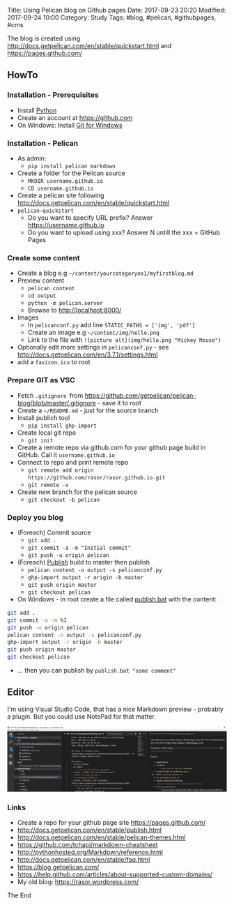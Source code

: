 Title: Using Pelican blog on Github pages
Date: 2017-09-23 20:20
Modified: 2017-09-24 10:00
Category: Study
Tags: #blog, #pelican, #githubpages, #cms

The blog is created using <http://docs.getpelican.com/en/stable/quickstart.html> and <https://pages.github.com/>

## HowTo
### Installation - Prerequisites
* Install [Python](https://www.python.org/downloads/)
* Create an account at <https://github.com>
* On Windows: Install [Git for Windows](https://git-scm.com/download/win)
### Installation - Pelican
* As admin:
    * `pip install pelican markdown`
* Create a folder for the Pelican source
    * `MKDIR username.github.io`
    * `CD username.github.io`
* Create a pelican site following <http://docs.getpelican.com/en/stable/quickstart.html>
* `pelican-quickstart`
    * Do you want to specify URL prefix? Answer https://username.github.io
    * Do you want to upload using xxx? Answer N untill the xxx = GitHub Pages
### Create some content
* Create a blog e.g `~/content/yourcategoryno1/myfirstblog.md`
* Preview content
    * `pelican content` 
    * `cd output`
    * `python -m pelican.server`
    * Browse to  <http://localhost:8000/>
* Images
    * In `pelicanconf.py` add line `STATIC_PATHS = ['img', 'pdf']`
    * Create an image e.g `~/content/img/hello.png`
    * Link to the file with
`![picture alt](img/hello.png "Mickey Mouse")`
* Optionally edit more settings in `pelicanconf.py` - see <http://docs.getpelican.com/en/3.7.1/settings.html>
* add a `favicon.ico` to root
### Prepare GIT as VSC
* Fetch `.gitignore `from <https://github.com/getpelican/pelican-blog/blob/master/.gitignore> - save it to root
* Create a `~/README.md` - just for the source branch
* Install publich tool
    * `pip install ghp-import`
* Create local git repo
    * `git init`
* Create a remote repo via github.com for your github page build in GitHub. Call it `username.github.io`
* Connect to repo and print remote repo
    * `git remote add origin https://github.com/rasor/rasor.github.io.git`
    * `git remote -v`
* Create new branch for the pelican source
    * `git checkout -b pelican`
### Deploy you blog
* (Foreach) Commit source
    * `git add .`
    * `git commit -a -m "Initial commit"`
    * `git push -u origin pelican`
* (Foreach) [Publish](http://docs.getpelican.com/en/3.7.1/tips.html#publishing-to-github) build to master then publish
    * `pelican content -o output -s pelicanconf.py`
    * `ghp-import output -r origin -b master`
    * `git push origin master`
    * `git checkout pelican`
* On Windows - in root create a file called [publish.bat](https://github.com/rasor/rasor.github.io/blob/pelican/publish.bat) with the content:
```bash
git add .
git commit -a -m %1
git push -u origin pelican
pelican content -o output -s pelicanconf.py
ghp-import output -r origin -b master
git push origin master
git checkout pelican
```
* ... then you can publish by `publish.bat "some comment"`

## Editor
I'm using Visual Studio Code, that has a nice Markdown preview - probably a plugin.
But you could use NotePad for that matter.

![picture alt](img/2017-09-23-PelicanInVSCode.PNG "Pelican In VS Code")

### Links
* Create a repo for your github page site <https://pages.github.com/>
* <http://docs.getpelican.com/en/stable/publish.html>
* <http://docs.getpelican.com/en/stable/pelican-themes.html>
* <https://github.com/tchapi/markdown-cheatsheet>
* <http://pythonhosted.org/Markdown/reference.html>
* <http://docs.getpelican.com/en/stable/faq.html>
* <https://blog.getpelican.com/>
* <https://help.github.com/articles/about-supported-custom-domains/>
* My old blog: <https://rasor.wordpress.com/>

The End